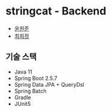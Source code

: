 # stringcat - Backend
- [윤원준](https://github.com/gamzagamza)
- [최희정](https://github.com/heejeong-choi)

## 기술 스택
- Java 11
- Spring Boot 2.5.7
- Spring Data JPA + QueryDsl
- Spring Batch
- Gradle
- JUnit5
